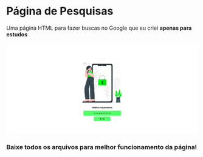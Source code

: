 <h1>Página de Pesquisas</h1>
<p>Uma página HTML para fazer buscas no Google que eu criei <strong>apenas para estudos</strong></p>
<img src="https://github.com/foxzinnx/pagina-de-pesquisas/blob/3c2c524366f9f273cfadccf1ca6aa06e28e8979a/preview.png" alt="">
<h3><strong>Baixe todos os arquivos para melhor funcionamento da página!</strong></h3>
